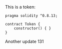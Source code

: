 This is a token: 

```
pragma solidity ^0.8.13;

contract Token {
    constructor() { }
}

```

Another update 131